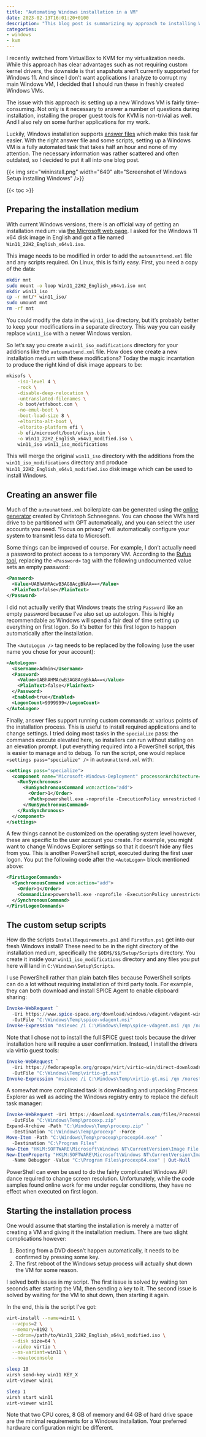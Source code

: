 ```yaml
---
title: "Automating Windows installation in a VM"
date: 2023-02-13T16:01:20+0100
description: "This blog post is summarizing my approach to installing Windows in a virtual machine. The whole process takes half an hour and doesn’t require any interaction whatsoever."
categories:
- windows
- kvm
---
```


I recently switched from VirtualBox to KVM for my virtualization needs. While this approach has clear advantages such as not requiring custom kernel drivers, the downside is that snapshots aren’t currently supported for Windows 11. And since I don’t want applications I analyze to corrupt my main Windows VM, I decided that I should run these in freshly created Windows VMs.

The issue with this approach is: setting up a new Windows VM is fairly time-consuming. Not only is it necessary to answer a number of questions during installation, installing the proper guest tools for KVM is non-trivial as well. And I also rely on some further applications for my work.

Luckily, Windows installation supports [answer files](https://learn.microsoft.com/en-us/windows-hardware/manufacture/desktop/update-windows-settings-and-scripts-create-your-own-answer-file-sxs?view=windows-11) which make this task far easier. With the right answer file and some scripts, setting up a Windows VM is a fully automated task that takes half an hour and none of my attention. The necessary information was rather scattered and often outdated, so I decided to put it all into one blog post.

{{< img src="wininstall.png" width="640" alt="Screenshot of Windows Setup installing Windows" />}}

{{< toc >}}

## Preparing the installation medium

With current Windows versions, there is an official way of getting an installation medium: via [the Microsoft web page](https://www.microsoft.com/software-download/windows11). I asked for the Windows 11 x64 disk image in English and got a file named `Win11_22H2_English_x64v1.iso`.

This image needs to be modified in order to add the `autounattend.xml` file and any scripts required. On Linux, this is fairly easy. First, you need a copy of the data:

```bash
mkdir mnt
sudo mount -o loop Win11_22H2_English_x64v1.iso mnt
mkdir win11_iso
cp -r mnt/* win11_iso/
sudo umount mnt
rm -rf mnt
```

You could modify the data in the `win11_iso` directory, but it’s probably better to keep your modifications in a separate directory. This way you can easily replace `win11_iso` with a newer Windows version.

So let’s say you create a `win11_iso_modifications` directory for your additions like the `autounattend.xml` file. How does one create a new installation medium with these modifications? Today the magic incantation to produce the right kind of disk image appears to be:

```bash
mkisofs \
    -iso-level 4 \
    -rock \
    -disable-deep-relocation \
    -untranslated-filenames \
    -b boot/etfsboot.com \
    -no-emul-boot \
    -boot-load-size 8 \
    -eltorito-alt-boot \
    -eltorito-platform efi \
    -b efi/microsoft/boot/efisys.bin \
    -o Win11_22H2_English_x64v1_modified.iso \
    win11_iso win11_iso_modifications
```

This will merge the original `win11_iso` directory with the additions from the `win11_iso_modifications` directory and produce `Win11_22H2_English_x64v1_modified.iso` disk image which can be used to install Windows.

## Creating an answer file

Much of the `autounattend.xml` boilerplate can be generated using the [online generator](https://schneegans.de/windows/unattend-generator/) created by Christoph Schneegans. You can choose the VM’s hard drive to be partitioned with GPT automatically, and you can select the user accounts you need. “Focus on privacy” will automatically configure your system to transmit less data to Microsoft.

Some things can be improved of course. For example, I don’t actually need a password to protect access to a temporary VM. According to the [Rufus tool](https://rufus.ie/), replacing the `<Password>` tag with the following undocumented value sets an empty password:

```xml
<Password>
  <Value>UABhAHMAcwB3AG8AcgBkAA==</Value>
  <PlainText>false</PlainText>
</Password>
```

I did not actually verify that Windows treats the string `Password` like an empty password because I’ve also set up autologon. This is highly recommendable as Windows will spend a fair deal of time setting up everything on first logon. So it’s better for this first logon to happen automatically after the installation.

The `<AutoLogon />` tag needs to be replaced by the following (use the user name you chose for your account):

```xml
<AutoLogon>
  <Username>Admin</Username>
  <Password>
    <Value>UABhAHMAcwB3AG8AcgBkAA==</Value>
    <PlainText>false</PlainText>
  </Password>
  <Enabled>true</Enabled>
  <LogonCount>9999999</LogonCount>
</AutoLogon>
```

Finally, answer files support running custom commands at various points of the installation process. This is useful to install required applications and to change settings. I tried doing most tasks in the `specialize` pass: the commands execute elevated here, so installers can run without stalling on an elevation prompt. I put everything required into a PowerShell script, this is easier to manage and to debug. To run the script, one would replace `<settings pass="specialize" />` in `autounattend.xml` with:

```xml
<settings pass="specialize">
  <component name="Microsoft-Windows-Deployment" processorArchitecture="amd64" publicKeyToken="31bf3856ad364e35" language="neutral" versionScope="nonSxS">
    <RunSynchronous>
      <RunSynchronousCommand wcm:action="add">
        <Order>1</Order>
        <Path>powershell.exe -noprofile -ExecutionPolicy unrestricted C:\Windows\Setup\Scripts\InstallRequirements.ps1</Path>
      </RunSynchronousCommand>
    </RunSynchronous> 
  </component>
</settings>
```

A few things cannot be customized on the operating system level however, these are specific to the user account you create. For example, you might want to change Windows Explorer settings so that it doesn’t hide any files from you. This is another PowerShell script, executed during the first user logon. You put the following code after the `<AutoLogon>` block mentioned above:

```xml
<FirstLogonCommands>
  <SynchronousCommand wcm:action="add">
    <Order>1</Order>
    <CommandLine>powershell.exe -noprofile -ExecutionPolicy unrestricted C:\Windows\Setup\Scripts\FirstRun.ps1</CommandLine>
  </SynchronousCommand>
</FirstLogonCommands>
```

## The custom setup scripts

How do the scripts `InstallRequirements.ps1` and `FirstRun.ps1` get into our fresh Windows install? These need to be in the right directory of the installation medium, specifically the `$OEM$/$$/Setup/Scripts` directory. You create it inside your `win11_iso_modifications` directory and any files you put here will land in `C:\Windows\Setup\Scripts`.

I use PowerShell rather than plain batch files because PowerShell scripts can do a lot without requiring installation of third party tools. For example, they can both download and install SPICE Agent to enable clipboard sharing:

```ps1
Invoke-WebRequest `
  -Uri https://www.spice-space.org/download/windows/vdagent/vdagent-win-0.10.0/spice-vdagent-x64-0.10.0.msi `
  -OutFile "C:\Windows\Temp\spice-vdagent.msi"
Invoke-Expression "msiexec /i C:\Windows\Temp\spice-vdagent.msi /qn /norestart"
```

Note that I chose not to install the full SPICE guest tools because the driver installation here will require a user confirmation. Instead, I install the drivers via virtio guest tools:

```ps1
Invoke-WebRequest `
  -Uri https://fedorapeople.org/groups/virt/virtio-win/direct-downloads/archive-virtio/virtio-win-0.1.229-1/virtio-win-gt-x64.msi `
  -OutFile "C:\Windows\Temp\virtio-gt.msi"
Invoke-Expression "msiexec /i C:\Windows\Temp\virtio-gt.msi /qn /norestart"
```

A somewhat more complicated task is downloading and unpacking Process Explorer as well as adding the Windows registry entry to replace the default task manager:

```ps1
Invoke-WebRequest -Uri https://download.sysinternals.com/files/ProcessExplorer.zip `
  -OutFile "C:\Windows\Temp\procexp.zip"
Expand-Archive -Path "C:\Windows\Temp\procexp.zip" `
  -Destination "C:\Windows\Temp\procexp" -Force
Move-Item -Path "C:\Windows\Temp\procexp\procexp64.exe" `
  -Destination "C:\Program Files"
New-Item "HKLM:SOFTWARE\Microsoft\Windows NT\CurrentVersion\Image File Execution Options\taskmgr.exe" | Out-Null
New-ItemProperty "HKLM:SOFTWARE\Microsoft\Windows NT\CurrentVersion\Image File Execution Options\taskmgr.exe" `
  -Name Debugger -Value "C:\Program Files\procexp64.exe" | Out-Null
```

PowerShell can even be used to do the fairly complicated Windows API dance required to change screen resolution. Unfortunately, while the code samples found online work for me under regular conditions, they have no effect when executed on first logon.

## Starting the installation process

One would assume that starting the installation is merely a matter of creating a VM and giving it the installation medium. There are two slight complications however:

1. Booting from a DVD doesn’t happen automatically, it needs to be confirmed by pressing some key.
2. The first reboot of the Windows setup process will actually shut down the VM for some reason.

I solved both issues in my script. The first issue is solved by waiting ten seconds after starting the VM, then sending a key to it. The second issue is solved by waiting for the VM to shut down, then starting it again.

In the end, this is the script I’ve got:

```bash
virt-install --name=win11 \
  --vcpus=2 \
  --memory=8192 \
  --cdrom=/path/to/Win11_22H2_English_x64v1_modified.iso \
  --disk size=64 \
  --video virtio \
  --os-variant=win11 \
  --noautoconsole

sleep 10
virsh send-key win11 KEY_X
virt-viewer win11

sleep 1
virsh start win11
virt-viewer win11
```

Note that two CPU cores, 8 GB of memory and 64 GB of hard drive space are the minimal requirements for a Windows installation. Your preferred hardware configuration might be different.